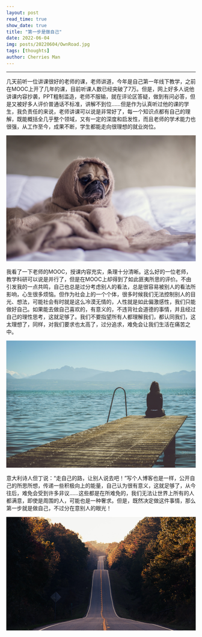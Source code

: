```yaml
---
layout: post
read_time: true
show_date: true
title: "第一步是做自己"
date: 2022-06-04
img: posts/20220604/OwnRoad.jpg
tags: [thoughts]
author: Cherries Man
---
```


****

几天前听一位讲课很好的老师的课，老师讲道，今年是自己第一年线下教学，之前在MOOC上开了几年的课，目前听课人数已经突破了7万。但是，网上好多人说他讲课内容抄袭，PPT粗制滥造，老师不服输，就在评论区答疑，做到有问必答，但是又被好多人评价普通话不标准，讲解不到位……但是作为认真听过他的课的学生，我负责任的来说，老师讲课可以说是非常好了，每一个知识点都有自己的理解，既能概括全几乎整个领域，又有一定的深度和启发性，而且老师的学术能力也很强，从工作至今，成果不断，学生都能走向很理想的就业岗位。

![](../assets/img/posts/20220604/sad.jpg)

我看了一下老师的MOOC，授课内容充实，条理十分清晰。这么好的一位老师，教学科研可以说是并行了，但是在MOOC上却得到了如此匪夷所思的评价。不由引发我的一点共鸣，自己也总是过分考虑别人的看法，总是很容易被别人的看法所影响，心生很多烦恼。但作为社会上的一个个体，很多时候我们无法控制别人的目光、想法，可能社会有时就是这么冷漠无情的，人性就是如此偏激感性，我们只能做好自己。如果能去做自己喜欢的，有意义的，不违背社会道德的事情，并且经过自己的理性思考，这就足够了。我们不要指望所有人都理解我们，都认同我们，这太理想了，同样，对我们要求也太高了，过分追求，难免会让我们生活在痛苦之中。

![](../assets/img/posts/20220604/sadness.jpg)

意大利诗人但丁说：“走自己的路，让别人说去吧！”写个人博客也是一样，公开自己的所思所想，传递一些积极向上的能量，自己认为很有意义，这就足够了，从今往后，难免会受到许多非议……这些都是在所难免的，我们无法让世界上所有的人都满意，即使是周围的人，可能也是一种奢求。但是，既然决定做这件事情，那么第一步就是做自己，不过分在意别人的眼光！

![](../assets/img/posts/20220604/Road.jpg)
